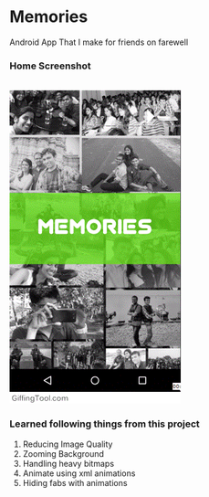 # Memories
Android App That I make for friends on farewell<br>
<h3>Home Screenshot</h3><br>
<img src="screenshots/home.gif"/>

<h3>Learned following things from this project</h3>
<ol>
  <li>Reducing Image Quality</li>
  <li>Zooming Background</li>
  <li>Handling heavy bitmaps</li>
  <li>Animate using xml animations</li>
  <li>Hiding fabs with animations</li>
</ol>
